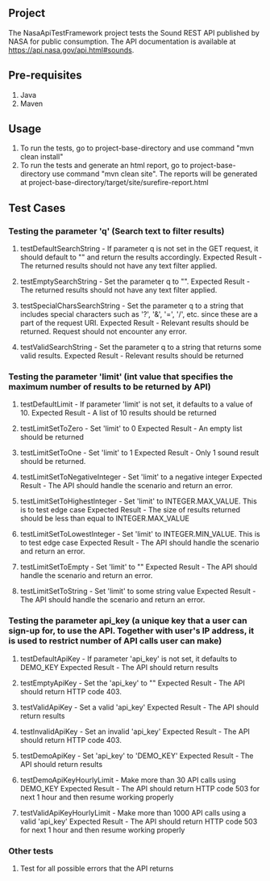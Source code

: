 ## Project
The NasaApiTestFramework project tests the Sound REST API published by NASA for public consumption. The API documentation is available at https://api.nasa.gov/api.html#sounds.

## Pre-requisites
1. Java
2. Maven

## Usage
1. To run the tests, go to project-base-directory and use command "mvn clean install"
2. To run the tests and generate an html report, go to project-base-directory use command "mvn clean site". The reports will be generated at project-base-directory/target/site/surefire-report.html

## Test Cases

### Testing the parameter 'q' (Search text to filter results)
1. testDefaultSearchString - If parameter q is not set in the GET request, it should default to "" and return the results accordingly.
   Expected Result - The returned results should not have any text filter applied.

2. testEmptySearchString - Set the parameter q to "".
   Expected Result - The returned results should not have any text filter applied.

3. testSpecialCharsSearchString - Set the parameter q to a string that includes special characters such as '?', '&', '=', '/', etc. since these are a part of the request URI.
   Expected Result - Relevant results should be returned. Request should not encounter any error.

4. testValidSearchString - Set the parameter q to a string that returns some valid results.
   Expected Result - Relevant results should be returned

### Testing the parameter 'limit' (int value that specifies the maximum number of results to be returned by API)
1. testDefaultLimit - If parameter 'limit' is not set, it defaults to a value of 10.
   Expected Result - A list of 10 results should be returned

2. testLimitSetToZero - Set 'limit' to 0
   Expected Result - An empty list should be returned

3. testLimitSetToOne - Set 'limit' to 1
   Expected Result - Only 1 sound result should be returned.

4. testLimitSetToNegativeInteger - Set 'limit' to a negative integer
   Expected Result - The API should handle the scenario and return an error.

5. testLimitSetToHighestInteger - Set 'limit' to INTEGER.MAX_VALUE. This is to test edge case
   Expected Result - The size of results returned should be less than equal to INTEGER.MAX_VALUE

6. testLimitSetToLowestInteger - Set 'limit' to INTEGER.MIN_VALUE. This is to test edge case
   Expected Result - The API should handle the scenario and return an error.

7. testLimitSetToEmpty - Set 'limit' to ""
   Expected Result - The API should handle the scenario and return an error.

8. testLimitSetToString - Set 'limit' to some string value
   Expected Result - The API should handle the scenario and return an error.

### Testing the parameter api_key (a unique key that a user can sign-up for, to use the API. Together with user's IP address, it is used to restrict number of API calls user can make)
1. testDefaultApiKey - If parameter 'api_key' is not set, it defaults to DEMO_KEY
   Expected Result - The API should return results

2. testEmptyApiKey - Set the 'api_key' to ""
   Expected Result - The API should return HTTP code 403.

3. testValidApiKey - Set a valid 'api_key'
   Expected Result - The API should return results

4. testInvalidApiKey - Set an invalid 'api_key'
   Expected Result - The API should return HTTP code 403.

5. testDemoApiKey - Set 'api_key' to 'DEMO_KEY'
   Expected Result - The API should return results

6. testDemoApiKeyHourlyLimit - Make more than 30 API calls using DEMO_KEY
   Expected Result - The API should return HTTP code 503 for next 1 hour and then resume working properly

7. testValidApiKeyHourlyLimit - Make more than 1000 API calls using a valid 'api_key'
   Expected Result - The API should return HTTP code 503 for next 1 hour and then resume working properly

### Other tests
1. Test for all possible errors that the API returns